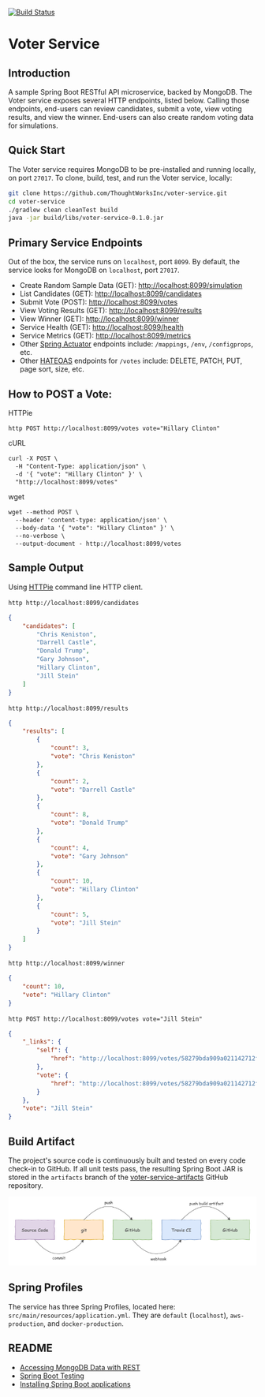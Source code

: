 [![Build Status](https://travis-ci.org/ThoughtWorksInc/voter-service.svg?branch=master)](https://travis-ci.org/ThoughtWorksInc/voter-service)

# Voter Service

## Introduction

A sample Spring Boot RESTful API microservice, backed by MongoDB. The Voter service exposes several HTTP endpoints, listed below. Calling those endpoints, end-users can review candidates, submit a vote, view voting results, and view the winner. End-users can also create random voting data for simulations.

## Quick Start

The Voter service requires MongoDB to be pre-installed and running locally, on port `27017`. To clone, build, test, and run the Voter service, locally:

```bash
git clone https://github.com/ThoughtWorksInc/voter-service.git
cd voter-service
./gradlew clean cleanTest build
java -jar build/libs/voter-service-0.1.0.jar
```

## Primary Service Endpoints

Out of the box, the service runs on `localhost`, port `8099`. By default, the service looks for MongoDB on `localhost`, port `27017`.

- Create Random Sample Data (GET): <http://localhost:8099/simulation>
- List Candidates (GET): <http://localhost:8099/candidates>
- Submit Vote (POST): <http://localhost:8099/votes>
- View Voting Results (GET): <http://localhost:8099/results>
- View Winner (GET): <http://localhost:8099/winner>
- Service Health (GET): <http://localhost:8099/health>
- Service Metrics (GET): <http://localhost:8099/metrics>
- Other [Spring Actuator](http://docs.spring.io/spring-boot/docs/current/reference/htmlsingle/#production-ready) endpoints include: `/mappings`, `/env`, `/configprops`, etc.
- Other [HATEOAS](https://spring.io/guides/gs/rest-hateoas) endpoints for `/votes` include: DELETE, PATCH, PUT, page sort, size, etc.

## How to POST a Vote:

HTTPie

```text
http POST http://localhost:8099/votes vote="Hillary Clinton"
```

cURL

```text
curl -X POST \
  -H "Content-Type: application/json" \
  -d '{ "vote": "Hillary Clinton" }' \
  "http://localhost:8099/votes"
```

wget

```text
wget --method POST \
  --header 'content-type: application/json' \
  --body-data '{ "vote": "Hillary Clinton" }' \
  --no-verbose \
  --output-document - http://localhost:8099/votes
```

## Sample Output

Using [HTTPie](https://httpie.org/) command line HTTP client.

`http http://localhost:8099/candidates`

```json
{
    "candidates": [
        "Chris Keniston",
        "Darrell Castle",
        "Donald Trump",
        "Gary Johnson",
        "Hillary Clinton",
        "Jill Stein"
    ]
}
```

`http http://localhost:8099/results`

```json
{
    "results": [
        {
            "count": 3,
            "vote": "Chris Keniston"
        },
        {
            "count": 2,
            "vote": "Darrell Castle"
        },
        {
            "count": 8,
            "vote": "Donald Trump"
        },
        {
            "count": 4,
            "vote": "Gary Johnson"
        },
        {
            "count": 10,
            "vote": "Hillary Clinton"
        },
        {
            "count": 5,
            "vote": "Jill Stein"
        }
    ]
}
```

`http http://localhost:8099/winner`

```json
{
    "count": 10,
    "vote": "Hillary Clinton"
}
```

`http POST http://localhost:8099/votes vote="Jill Stein"`

```json
{
    "_links": {
        "self": {
            "href": "http://localhost:8099/votes/58279bda909a021142712fe7"
        },
        "vote": {
            "href": "http://localhost:8099/votes/58279bda909a021142712fe7"
        }
    },
    "vote": "Jill Stein"
}
```

## Build Artifact

The project's source code is continuously built and tested on every code check-in to GitHub. If all unit tests pass, the resulting Spring Boot JAR is stored in the `artifacts` branch of the  [voter-service-artifacts](https://github.com/ThoughtWorksInc/voter-service) GitHub repository.

![Vote Continuous Integration Pipeline](Voter-CI.png)

## Spring Profiles

The service has three Spring Profiles, located here: `src/main/resources/application.yml`. They are `default` (`localhost`), `aws-production`, and `docker-production`.

## README

- [Accessing MongoDB Data with REST](https://spring.io/guides/gs/accessing-mongodb-data-rest/)
- [Spring Boot Testing](http://docs.spring.io/spring-boot/docs/current/reference/htmlsingle/#boot-features-testing)
- [Installing Spring Boot applications](https://docs.spring.io/spring-boot/docs/current/reference/html/deployment-install.html#deployment-install)
